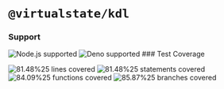 # `@virtualstate/kdl`

[//]: # (badges)

### Support

 ![Node.js supported](https://img.shields.io/badge/node-%3E%3D16.0.0-blue) ![Deno supported](https://img.shields.io/badge/deno-%3E%3D1.17.0-blue) ### Test Coverage

 ![81.48%25 lines covered](https://img.shields.io/badge/lines-81.48%25-brightgreen) ![81.48%25 statements covered](https://img.shields.io/badge/statements-81.48%25-brightgreen) ![84.09%25 functions covered](https://img.shields.io/badge/functions-84.09%25-brightgreen) ![85.87%25 branches covered](https://img.shields.io/badge/branches-85.87%25-brightgreen)

[//]: # (badges)
